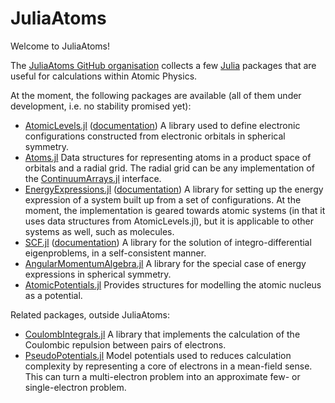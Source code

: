 # JuliaAtoms

Welcome to JuliaAtoms!

The [JuliaAtoms GitHub organisation](https://github.com/JuliaAtoms/)
collects a few [Julia](https://julialang.org) packages that are useful
for calculations within Atomic Physics.

At the moment, the following packages are available (all of them under
development, i.e. no stability promised yet):

- [AtomicLevels.jl](https://github.com/JuliaAtoms/AtomicLevels.jl)
  ([documentation](https://juliaatoms.github.io/AtomicLevels.jl)) A
  library used to define electronic configurations constructed from
  electronic orbitals in spherical symmetry.
- [Atoms.jl](https://github.com/JuliaAtoms/Atoms.jl) Data structures
  for representing atoms in a product space of orbitals and a radial
  grid. The radial grid can be any implementation of the
  [ContinuumArrays.jl](https://github.com/JuliaApproximation/ContinuumArrays.jl)
  interface.
- [EnergyExpressions.jl](https://github.com/JuliaAtoms/EnergyExpressions.jl)
  ([documentation](https://juliaatoms.github.io/EnergyExpressions.jl/dev/))
  A library for setting up the energy expression of a system built up
  from a set of configurations. At the moment, the implementation is
  geared towards atomic systems (in that it uses data structures from
  AtomicLevels.jl), but it is applicable to other systems as well,
  such as molecules.
- [SCF.jl](https://github.com/JuliaAtoms/SCF.jl)
  ([documentation](https://juliaatoms.github.io/SCF.jl/dev/)) A
  library for the solution of integro-differential eigenproblems, in a
  self-consistent manner.
- [AngularMomentumAlgebra.jl](https://github.com/JuliaAtoms/AngularMomentumAlgebra.jl)
  A library for the special case of energy expressions in spherical
  symmetry.
- [AtomicPotentials.jl](https://github.com/JuliaAtoms/AtomicPotentials.jl)
  Provides structures for modelling the atomic nucleus as a potential.

Related packages, outside JuliaAtoms:

- [CoulombIntegrals.jl](https://github.com/jagot/CoulombIntegrals.jl)
  A library that implements the calculation of the Coulombic repulsion
  between pairs of electrons.
- [PseudoPotentials.jl](https://github.com/jagot/PseudoPotentials.jl)
  Model potentials used to reduces calculation complexity by
  representing a core of electrons in a mean-field sense. This can
  turn a multi-electron problem into an approximate few- or
  single-electron problem.
